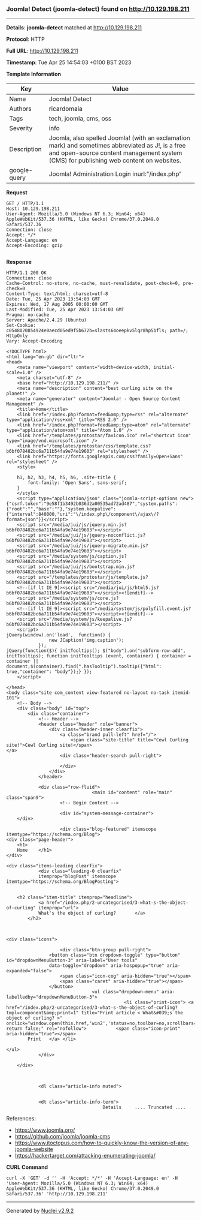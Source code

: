 ### Joomla! Detect (joomla-detect) found on http://10.129.198.211
---
**Details**: **joomla-detect**  matched at http://10.129.198.211

**Protocol**: HTTP

**Full URL**: http://10.129.198.211

**Timestamp**: Tue Apr 25 14:54:03 +0100 BST 2023

**Template Information**

| Key | Value |
|---|---|
| Name | Joomla! Detect |
| Authors | ricardomaia |
| Tags | tech, joomla, cms, oss |
| Severity | info |
| Description | Joomla, also spelled Joomla! (with an exclamation mark) and sometimes abbreviated as J!, is a free and open-source content management system (CMS) for publishing web content on websites.<br> |
| google-query | Joomla! Administration Login inurl:"/index.php" || intitle:"Joomla Web Installer" |

**Request**
```http
GET / HTTP/1.1
Host: 10.129.198.211
User-Agent: Mozilla/5.0 (Windows NT 6.3; Win64; x64) AppleWebKit/537.36 (KHTML, like Gecko) Chrome/37.0.2049.0 Safari/537.36
Connection: close
Accept: */*
Accept-Language: en
Accept-Encoding: gzip


```

**Response**
```http
HTTP/1.1 200 OK
Connection: close
Cache-Control: no-store, no-cache, must-revalidate, post-check=0, pre-check=0
Content-Type: text/html; charset=utf-8
Date: Tue, 25 Apr 2023 13:54:03 GMT
Expires: Wed, 17 Aug 2005 00:00:00 GMT
Last-Modified: Tue, 25 Apr 2023 13:54:03 GMT
Pragma: no-cache
Server: Apache/2.4.29 (Ubuntu)
Set-Cookie: c0548020854924e0aecd05ed9f5b672b=slasts64oeepkv5lqr8hp5bfls; path=/; HttpOnly
Vary: Accept-Encoding

<!DOCTYPE html>
<html lang="en-gb" dir="ltr">
<head>
	<meta name="viewport" content="width=device-width, initial-scale=1.0" />
	<meta charset="utf-8" />
	<base href="http://10.129.198.211/" />
	<meta name="description" content="best curling site on the planet!" />
	<meta name="generator" content="Joomla! - Open Source Content Management" />
	<title>Home</title>
	<link href="/index.php?format=feed&amp;type=rss" rel="alternate" type="application/rss+xml" title="RSS 2.0" />
	<link href="/index.php?format=feed&amp;type=atom" rel="alternate" type="application/atom+xml" title="Atom 1.0" />
	<link href="/templates/protostar/favicon.ico" rel="shortcut icon" type="image/vnd.microsoft.icon" />
	<link href="/templates/protostar/css/template.css?b6bf078482bc6a711b54fa9e74e19603" rel="stylesheet" />
	<link href="https://fonts.googleapis.com/css?family=Open+Sans" rel="stylesheet" />
	<style>

	h1, h2, h3, h4, h5, h6, .site-title {
		font-family: 'Open Sans', sans-serif;
	}
	</style>
	<script type="application/json" class="joomla-script-options new">{"csrf.token":"9e58f1b3492b036d2a00535ad72ad487","system.paths":{"root":"","base":""},"system.keepalive":{"interval":840000,"uri":"\/index.php\/component\/ajax\/?format=json"}}</script>
	<script src="/media/jui/js/jquery.min.js?b6bf078482bc6a711b54fa9e74e19603"></script>
	<script src="/media/jui/js/jquery-noconflict.js?b6bf078482bc6a711b54fa9e74e19603"></script>
	<script src="/media/jui/js/jquery-migrate.min.js?b6bf078482bc6a711b54fa9e74e19603"></script>
	<script src="/media/system/js/caption.js?b6bf078482bc6a711b54fa9e74e19603"></script>
	<script src="/media/jui/js/bootstrap.min.js?b6bf078482bc6a711b54fa9e74e19603"></script>
	<script src="/templates/protostar/js/template.js?b6bf078482bc6a711b54fa9e74e19603"></script>
	<!--[if lt IE 9]><script src="/media/jui/js/html5.js?b6bf078482bc6a711b54fa9e74e19603"></script><![endif]-->
	<script src="/media/system/js/core.js?b6bf078482bc6a711b54fa9e74e19603"></script>
	<!--[if lt IE 9]><script src="/media/system/js/polyfill.event.js?b6bf078482bc6a711b54fa9e74e19603"></script><![endif]-->
	<script src="/media/system/js/keepalive.js?b6bf078482bc6a711b54fa9e74e19603"></script>
	<script>
jQuery(window).on('load',  function() {
				new JCaption('img.caption');
			});
jQuery(function($){ initTooltips(); $("body").on("subform-row-add", initTooltips); function initTooltips (event, container) { container = container || document;$(container).find(".hasTooltip").tooltip({"html": true,"container": "body"});} });
	</script>

</head>
<body class="site com_content view-featured no-layout no-task itemid-101">
	<!-- Body -->
	<div class="body" id="top">
		<div class="container">
			<!-- Header -->
			<header class="header" role="banner">
				<div class="header-inner clearfix">
					<a class="brand pull-left" href="/">
						<span class="site-title" title="Cewl Curling site!">Cewl Curling site!</span>											</a>
					<div class="header-search pull-right">
						
					</div>
				</div>
			</header>
						
			<div class="row-fluid">
								<main id="content" role="main" class="span9">
					<!-- Begin Content -->
					
					<div id="system-message-container">
	</div>

					<div class="blog-featured" itemscope itemtype="https://schema.org/Blog">
<div class="page-header">
	<h1>
	Home	</h1>
</div>

<div class="items-leading clearfix">
			<div class="leading-0 clearfix"
			itemprop="blogPost" itemscope itemtype="https://schema.org/BlogPosting">
			

	<h2 class="item-title" itemprop="headline">
			<a href="/index.php/2-uncategorised/3-what-s-the-object-of-curling" itemprop="url">
			What's the object of curling?		</a>
		</h2>


	
<div class="icons">
	
					<div class="btn-group pull-right">
				<button class="btn dropdown-toggle" type="button" id="dropdownMenuButton-3" aria-label="User tools"
				data-toggle="dropdown" aria-haspopup="true" aria-expanded="false">
					<span class="icon-cog" aria-hidden="true"></span>
					<span class="caret" aria-hidden="true"></span>
				</button>
								<ul class="dropdown-menu" aria-labelledby="dropdownMenuButton-3">
											<li class="print-icon"> <a href="/index.php/2-uncategorised/3-what-s-the-object-of-curling?tmpl=component&amp;print=1" title="Print article < What&#039;s the object of curling? >" onclick="window.open(this.href,'win2','status=no,toolbar=no,scrollbars=yes,titlebar=no,menubar=no,resizable=yes,width=640,height=480,directories=no,location=no'); return false;" rel="nofollow">			<span class="icon-print" aria-hidden="true"></span>
		Print	</a> </li>
																			</ul>
			</div>
		
	</div>



			<dl class="article-info muted">

		
			<dt class="article-info-term">
									Details		.... Truncated ....
```

References: 
- https://www.joomla.org/
- https://github.com/joomla/joomla-cms
- https://www.itoctopus.com/how-to-quickly-know-the-version-of-any-joomla-website
- https://hackertarget.com/attacking-enumerating-joomla/

**CURL Command**
```
curl -X 'GET' -d '' -H 'Accept: */*' -H 'Accept-Language: en' -H 'User-Agent: Mozilla/5.0 (Windows NT 6.3; Win64; x64) AppleWebKit/537.36 (KHTML, like Gecko) Chrome/37.0.2049.0 Safari/537.36' 'http://10.129.198.211'
```
---
Generated by [Nuclei v2.9.2](https://github.com/projectdiscovery/nuclei)